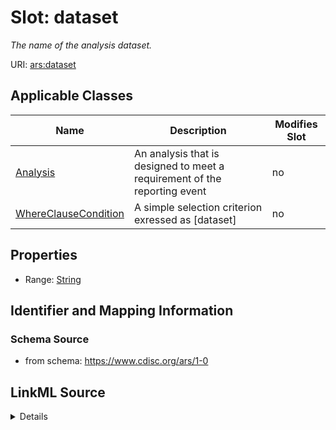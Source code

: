 # Slot: dataset


_The name of the analysis dataset._



URI: [ars:dataset](https://www.cdisc.org/ars/1-0/dataset)



<!-- no inheritance hierarchy -->




## Applicable Classes

| Name | Description | Modifies Slot |
| --- | --- | --- |
[Analysis](Analysis.md) | An analysis that is designed to meet a requirement of the reporting event |  no  |
[WhereClauseCondition](WhereClauseCondition.md) | A simple selection criterion exressed as [dataset] |  no  |







## Properties

* Range: [String](String.md)





## Identifier and Mapping Information







### Schema Source


* from schema: https://www.cdisc.org/ars/1-0




## LinkML Source

<details>
```yaml
name: dataset
description: The name of the analysis dataset.
from_schema: https://www.cdisc.org/ars/1-0
rank: 1000
alias: dataset
domain_of:
- Analysis
- WhereClauseCondition
range: string

```
</details>
